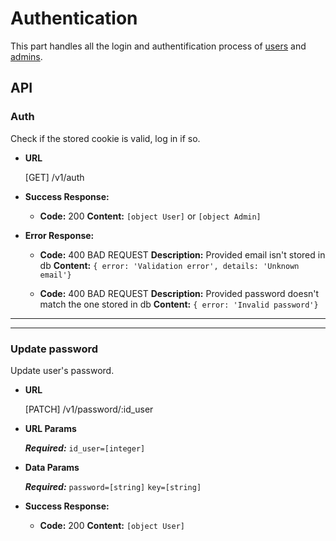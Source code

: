 # Authentication

This part handles all the login and authentification process of [users](./user.md) and [admins](./admin.md).

## API

### Auth

  Check if the stored cookie is valid, log in if so.

* **URL**

  [GET] /v1/auth

* **Success Response:**

  * **Code:** 200
    **Content:** `[object User]` or `[object Admin]`
 
* **Error Response:**

  * **Code:** 400 BAD REQUEST 
    **Description:** Provided email isn't stored in db 
    **Content:** `{ error: 'Validation error', details: 'Unknown email'}`

  * **Code:** 400 BAD REQUEST
    **Description:** Provided password doesn't match the one stored in db
    **Content:** `{ error: 'Invalid password'}`
---

---

### Update password
  Update user's password.

* **URL**

  [PATCH] /v1/password/:id_user

*  **URL Params**

   ***Required:***
   `id_user=[integer]`

* **Data Params**

  ***Required:***
   `password=[string]`
   `key=[string]`

* **Success Response:**

  * **Code:** 200
    **Content:** `[object User]`